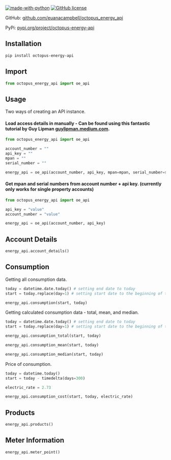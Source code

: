 [![made-with-python](https://img.shields.io/badge/Made%20with-Python-1f425f.svg)](https://www.python.org/) [![GitHub license](https://img.shields.io/github/license/Naereen/StrapDown.js.svg)](https://github.com/Naereen/StrapDown.js/blob/master/LICENSE)

GitHub: [github.com/euanacampbell/octopus_energy_api](https://github.com/euanacampbell/octopus_energy_api)

PyPi: [pypi.org/project/octopus-energy-api](https://pypi.org/project/octopus-energy-api/)

## Installation

```bash
pip install octopus-energy-api
```

## Import

```python
from octopus_energy_api import oe_api
```

## Usage
Two ways of creating an API instance.

#### Load access details in manually - Can be found using this fantastic tutorial by Guy Lipman [guylipman.medium.com](https://guylipman.medium.com/accessing-your-octopus-smart-meter-data-3f3905ca8fec).

```python
from octopus_energy_api import oe_api

account_number = ""
api_key = ""
mpan = ""
serial_number = ""

energy_api = oe_api(account_number, api_key, mpan=mpan, serial_number=serial_number)
```

#### Get mpan and serial numbers from account number + api key. (currently only works for single property accounts)

```python
from octopus_energy_api import oe_api

api_key = "value"
account_number = "value"

energy_api = oe_api(account_number, api_key)
```

## Account Details
```python
energy_api.account_details()
```

## Consumption

Getting all consumption data.
```python
today = datetime.date.today() # setting end date to today
start = today.replace(day=1) # setting start date to the beginning of the month

energy_api.consumption(start, today)
```

Getting calculated consumption data - total, mean, and median.
```python
today = datetime.date.today() # setting end date to today
start = today.replace(day=1) # setting start date to the beginning of the month

energy_api.consumption_total(start, today)

energy_api.consumption_mean(start, today)

energy_api.consumption_median(start, today)
```

Price of consumption.
```python
today = datetime.today()
start = today - timedelta(days=300)

electric_rate = 2.73

energy_api.consumption_cost(start, today, electric_rate)
```

## Products

```python
energy_api.products()
```

## Meter Information

```python
energy_api.meter_point()
```